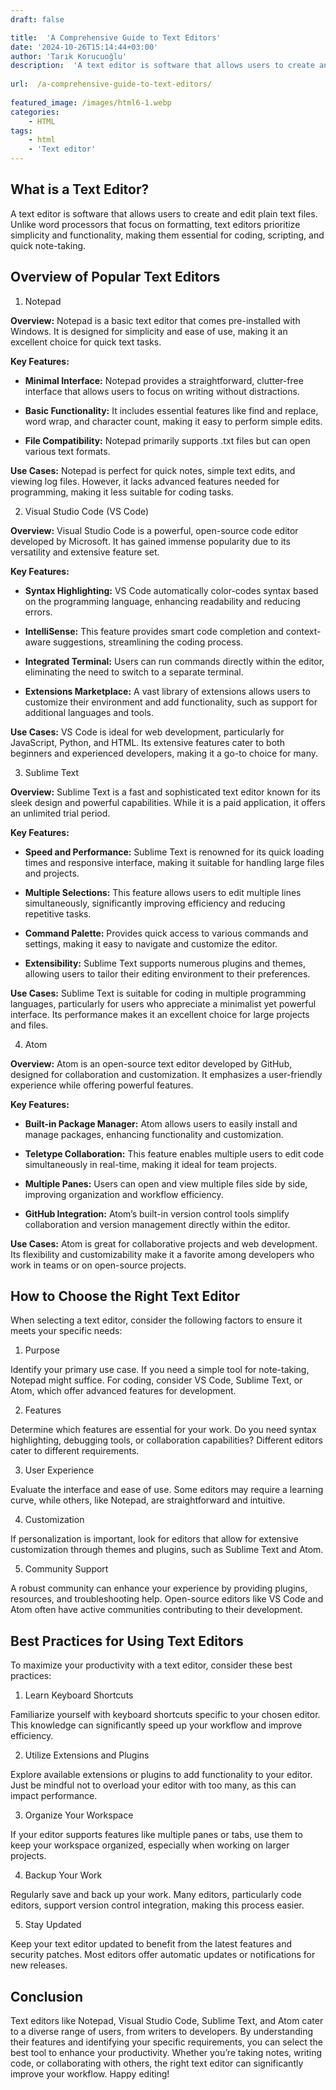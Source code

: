 ```yaml
---
draft: false

title:  'A Comprehensive Guide to Text Editors'
date: '2024-10-26T15:14:44+03:00'
author: 'Tarık Korucuoğlu'
description:  'A text editor is software that allows users to create and edit plain text files. Text editors prioritize simplicity and functionality' 
 
url:  /a-comprehensive-guide-to-text-editors/
 
featured_image: /images/html6-1.webp
categories:
    - HTML
tags:
    - html
    - 'Text editor'
---
```



## What is a Text Editor?



A text editor is software that allows users to create and edit plain text files. Unlike word processors that focus on formatting, text editors prioritize simplicity and functionality, making them essential for coding, scripting, and quick note-taking.



## Overview of Popular Text Editors



1. Notepad



**Overview:** Notepad is a basic text editor that comes pre-installed with Windows. It is designed for simplicity and ease of use, making it an excellent choice for quick text tasks.



**Key Features:**


* **Minimal Interface:** Notepad provides a straightforward, clutter-free interface that allows users to focus on writing without distractions.

* **Basic Functionality:** It includes essential features like find and replace, word wrap, and character count, making it easy to perform simple edits.

* **File Compatibility:** Notepad primarily supports .txt files but can open various text formats.




**Use Cases:** Notepad is perfect for quick notes, simple text edits, and viewing log files. However, it lacks advanced features needed for programming, making it less suitable for coding tasks.



2. Visual Studio Code (VS Code)



**Overview:** Visual Studio Code is a powerful, open-source code editor developed by Microsoft. It has gained immense popularity due to its versatility and extensive feature set.



**Key Features:**


* **Syntax Highlighting:** VS Code automatically color-codes syntax based on the programming language, enhancing readability and reducing errors.

* **IntelliSense:** This feature provides smart code completion and context-aware suggestions, streamlining the coding process.

* **Integrated Terminal:** Users can run commands directly within the editor, eliminating the need to switch to a separate terminal.

* **Extensions Marketplace:** A vast library of extensions allows users to customize their environment and add functionality, such as support for additional languages and tools.




**Use Cases:** VS Code is ideal for web development, particularly for JavaScript, Python, and HTML. Its extensive features cater to both beginners and experienced developers, making it a go-to choice for many.



3. Sublime Text



**Overview:** Sublime Text is a fast and sophisticated text editor known for its sleek design and powerful capabilities. While it is a paid application, it offers an unlimited trial period.



**Key Features:**


* **Speed and Performance:** Sublime Text is renowned for its quick loading times and responsive interface, making it suitable for handling large files and projects.

* **Multiple Selections:** This feature allows users to edit multiple lines simultaneously, significantly improving efficiency and reducing repetitive tasks.

* **Command Palette:** Provides quick access to various commands and settings, making it easy to navigate and customize the editor.

* **Extensibility:** Sublime Text supports numerous plugins and themes, allowing users to tailor their editing environment to their preferences.




**Use Cases:** Sublime Text is suitable for coding in multiple programming languages, particularly for users who appreciate a minimalist yet powerful interface. Its performance makes it an excellent choice for large projects and files.



4. Atom



**Overview:** Atom is an open-source text editor developed by GitHub, designed for collaboration and customization. It emphasizes a user-friendly experience while offering powerful features.



**Key Features:**


* **Built-in Package Manager:** Atom allows users to easily install and manage packages, enhancing functionality and customization.

* **Teletype Collaboration:** This feature enables multiple users to edit code simultaneously in real-time, making it ideal for team projects.

* **Multiple Panes:** Users can open and view multiple files side by side, improving organization and workflow efficiency.

* **GitHub Integration:** Atom’s built-in version control tools simplify collaboration and version management directly within the editor.




**Use Cases:** Atom is great for collaborative projects and web development. Its flexibility and customizability make it a favorite among developers who work in teams or on open-source projects.



## How to Choose the Right Text Editor



When selecting a text editor, consider the following factors to ensure it meets your specific needs:



1. Purpose



Identify your primary use case. If you need a simple tool for note-taking, Notepad might suffice. For coding, consider VS Code, Sublime Text, or Atom, which offer advanced features for development.



2. Features



Determine which features are essential for your work. Do you need syntax highlighting, debugging tools, or collaboration capabilities? Different editors cater to different requirements.



3. User Experience



Evaluate the interface and ease of use. Some editors may require a learning curve, while others, like Notepad, are straightforward and intuitive.



4. Customization



If personalization is important, look for editors that allow for extensive customization through themes and plugins, such as Sublime Text and Atom.



5. Community Support



A robust community can enhance your experience by providing plugins, resources, and troubleshooting help. Open-source editors like VS Code and Atom often have active communities contributing to their development.



## Best Practices for Using Text Editors



To maximize your productivity with a text editor, consider these best practices:



1. Learn Keyboard Shortcuts



Familiarize yourself with keyboard shortcuts specific to your chosen editor. This knowledge can significantly speed up your workflow and improve efficiency.



2. Utilize Extensions and Plugins



Explore available extensions or plugins to add functionality to your editor. Just be mindful not to overload your editor with too many, as this can impact performance.



3. Organize Your Workspace



If your editor supports features like multiple panes or tabs, use them to keep your workspace organized, especially when working on larger projects.



4. Backup Your Work



Regularly save and back up your work. Many editors, particularly code editors, support version control integration, making this process easier.



5. Stay Updated



Keep your text editor updated to benefit from the latest features and security patches. Most editors offer automatic updates or notifications for new releases.



## Conclusion



Text editors like Notepad, Visual Studio Code, Sublime Text, and Atom cater to a diverse range of users, from writers to developers. By understanding their features and identifying your specific requirements, you can select the best tool to enhance your productivity. Whether you’re taking notes, writing code, or collaborating with others, the right text editor can significantly improve your workflow. Happy editing!
